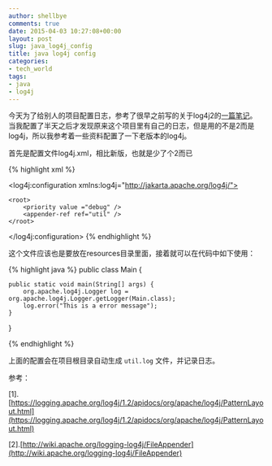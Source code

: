 ```yaml
---
author: shellbye
comments: true
date: 2015-04-03 10:27:08+00:00
layout: post
slug: java_log4j_config
title: java log4j config
categories:
- tech_world
tags:
- java
- log4j
---
```



今天为了给别人的项目配置日志，参考了很早之前写的关于log4j2的[一篇笔记](/blog/tech_world/jfianl-e9858de7bdae-log4j2-e7ac94e8aeb0/)。
当我配置了半天之后才发现原来这个项目里有自己的日志，但是用的不是2而是log4j，所以我参考着一些资料配置了一下老版本的log4j。

首先是配置文件log4j.xml，相比新版，也就是少了个2而已

{% highlight xml %}
<?xml version="1.0" encoding="UTF-8" ?>
<!DOCTYPE log4j:configuration SYSTEM "log4j.dtd">

<log4j:configuration xmlns:log4j="http://jakarta.apache.org/log4j/">
    <appender name="console" class="org.apache.log4j.ConsoleAppender">
        <param name="Target" value="System.out"/>
        <layout class="org.apache.log4j.PatternLayout">
            <param name="ConversionPattern" value="%-5p %c{1} - %m%n"/>
        </layout>
    </appender>
    <appender name="util" class="org.apache.log4j.FileAppender">
        <param name="File" value="util.log" />
        <param name="Append" value="true" />
        <layout class="org.apache.log4j.PatternLayout">
            <param name="ConversionPattern" value="%d{yyyy MM dd HH:mm:ss} %-5p %l - %m%n"/>
        </layout>
    </appender>

    <root>
        <priority value ="debug" />
        <appender-ref ref="util" />
    </root>

</log4j:configuration>
{% endhighlight %}

这个文件应该也是要放在resources目录里面，接着就可以在代码中如下使用：

{% highlight java %}
public class Main {

    public static void main(String[] args) {
        org.apache.log4j.Logger log = org.apache.log4j.Logger.getLogger(Main.class);
        log.error("This is a error message");
    }
}

{% endhighlight %}

上面的配置会在项目根目录自动生成 ```util.log``` 文件，并记录日志。

参考：

[1].[https://logging.apache.org/log4j/1.2/apidocs/org/apache/log4j/PatternLayout.html](https://logging.apache.org/log4j/1.2/apidocs/org/apache/log4j/PatternLayout.html)

[2].[http://wiki.apache.org/logging-log4j/FileAppender](http://wiki.apache.org/logging-log4j/FileAppender)